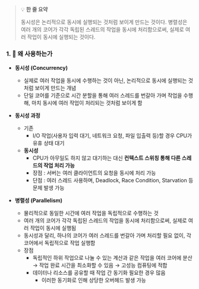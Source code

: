 > 💡 **한 줄 요약**
>
> 동시성은 논리적으로 동시에 실행되는 것처럼 보이게 만드는 것이다. 병렬성은 여러 개의 코어가 각각 독립된 스레드의 작업을 동시에 처리함으로써, 실제로 여러 작업이 동시에 실행되는 것이다.

### 1. 🤔 왜 사용하는가

- **동시성 (Concurrency)**

  - 실제로 여러 작업을 동시에 수행하는 것이 아닌, 논리적으로 동시에 실행되는 것처럼 보이게 만드는 개념
  - 단일 코어를 기준으로 시간 분할을 통해 여러 스레드를 번갈아 가며 작업을 수행해, 마치 동시에 여러 작업이 처리되는 것처럼 보이게 함

- **동시성 과정**

  - 기존
    - I/O 작업(사용자 입력 대기, 네트워크 요청, 파일 입출력 등)할 경우 CPU가 유휴 상태 대기
  - **동시성**
    - CPU가 아무일도 하지 않고 대기하는 대신 **컨텍스트 스위칭 통해 다른 스레드의 작업 처리 가능**
    - 장점 : 서버는 여러 클라이언트의 요청을 동시에 처리 가능
    - 단점 : 여러 스레드 사용하며, Deadlock, Race Condition, Starvation 등 문제 발생 가능

- **병렬성 (Parallelism)**
  - 물리적으로 동일한 시간에 여러 작업을 독립적으로 수행하는 것
  - 여러 개의 코어가 각각 독립된 스레드의 작업을 동시에 처리함으로써, 실제로 여러 작업이 동시에 실행됨
  - 동시성과 달리, 하나의 코어가 여러 스레드를 번갈아 가며 처리할 필요 없이, 각 코어에서 독립적으로 작업 실행함
  - 장점
    - 독립적인 하위 작업으로 나눌 수 있는 계산과 같은 작업을 여러 코어에 분산
      → 작업 완료 시간을 최소화할 수 있음 → 고성능 컴퓨팅에 적합
    - 데이터나 리소스를 공유할 때 작업 간 동기화 필요한 경우 많음
      - 이러한 동기화로 인해 상당한 오버헤드 발생 가능
